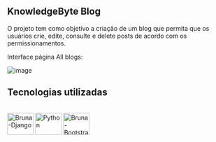 ## KnowledgeByte Blog

O projeto tem como objetivo a criação de um blog que permita que os usuários crie, edite, consulte e delete posts de acordo com os permissionamentos.
<br>

Interface página All blogs:

![image](https://github.com/user-attachments/assets/5a44edfc-7ab1-4976-a5aa-c86629450f5c)

##

## Tecnologias utilizadas

<div style="display: inline_block"><br>  
  <img align="center" alt="Bruna-Django" height="50" width="60" src="https://cdn.jsdelivr.net/gh/devicons/devicon@latest/icons/django/django-plain-wordmark.svg" />
  <img align="center" alt="Python" height="50" width="60" src="https://cdn.jsdelivr.net/gh/devicons/devicon@latest/icons/python/python-original-wordmark.svg" /> 
  <img align="center" alt="Bruna-Bootstrap" height="50" width="60" src="https://cdn.jsdelivr.net/gh/devicons/devicon@latest/icons/bootstrap/bootstrap-original-wordmark.svg" />  
</div>





